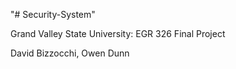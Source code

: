 "# Security-System" 

Grand Valley State University: EGR 326 Final Project

David Bizzocchi, Owen Dunn
